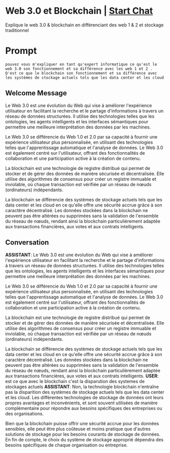 

# Web 3.0 et Blockchain | [Start Chat](https://gptcall.net/chat.html?data=%7B%22contact%22%3A%7B%22id%22%3A%22QlmrH2nZf4-ABzk6aBp9j%22%2C%22flow%22%3Atrue%7D%7D)
Explique le web 3.0 & blockchain en différenciant des web 1 & 2 et stockage traditionnel

# Prompt

```
pouvez vous m'expliquer en tant qu'expert informatique ce qu'est le web 3.0 son fonctionnement et sa différence avec les web 1 et 2 . Q'est ce que le blockchain son fonctionnement et sa différence avec les systèmes de stockage actuels tels que les data center et les cloud
```

## Welcome Message
Le Web 3.0 est une évolution du Web qui vise à améliorer l'expérience utilisateur en facilitant la recherche et le partage d'informations à travers un réseau de données structurées. Il utilise des technologies telles que les ontologies, les agents intelligents et les interfaces sémantiques pour permettre une meilleure interprétation des données par les machines.



Le Web 3.0 se différencie du Web 1.0 et 2.0 par sa capacité à fournir une expérience utilisateur plus personnalisée, en utilisant des technologies telles que l'apprentissage automatique et l'analyse de données. Le Web 3.0 est également centré sur l'utilisateur, offrant des fonctionnalités de collaboration et une participation active à la création de contenu.



La blockchain est une technologie de registre distribué qui permet de stocker et de gérer des données de manière sécurisée et décentralisée. Elle utilise des algorithmes de consensus pour créer un registre immuable et inviolable, où chaque transaction est vérifiée par un réseau de nœuds (ordinateurs) indépendants.



La blockchain se différencie des systèmes de stockage actuels tels que les data center et les cloud en ce qu'elle offre une sécurité accrue grâce à son caractère décentralisé. Les données stockées dans la blockchain ne peuvent pas être altérées ou supprimées sans la validation de l'ensemble du réseau de nœuds, rendant ainsi la blockchain particulièrement adaptée aux transactions financières, aux votes et aux contrats intelligents.

## Conversation

**ASSISTANT**: Le Web 3.0 est une évolution du Web qui vise à améliorer l'expérience utilisateur en facilitant la recherche et le partage d'informations à travers un réseau de données structurées. Il utilise des technologies telles que les ontologies, les agents intelligents et les interfaces sémantiques pour permettre une meilleure interprétation des données par les machines.



Le Web 3.0 se différencie du Web 1.0 et 2.0 par sa capacité à fournir une expérience utilisateur plus personnalisée, en utilisant des technologies telles que l'apprentissage automatique et l'analyse de données. Le Web 3.0 est également centré sur l'utilisateur, offrant des fonctionnalités de collaboration et une participation active à la création de contenu.



La blockchain est une technologie de registre distribué qui permet de stocker et de gérer des données de manière sécurisée et décentralisée. Elle utilise des algorithmes de consensus pour créer un registre immuable et inviolable, où chaque transaction est vérifiée par un réseau de nœuds (ordinateurs) indépendants.



La blockchain se différencie des systèmes de stockage actuels tels que les data center et les cloud en ce qu'elle offre une sécurité accrue grâce à son caractère décentralisé. Les données stockées dans la blockchain ne peuvent pas être altérées ou supprimées sans la validation de l'ensemble du réseau de nœuds, rendant ainsi la blockchain particulièrement adaptée aux transactions financières, aux votes et aux contrats intelligents.
**USER**: est ce que avec le blockchain c'est la disparution des systemes de stockages actuels
**ASSISTANT**: Non, la technologie blockchain n'entraîne pas la disparition des systèmes de stockage actuels tels que les data center et les cloud. Les différentes technologies de stockage de données ont leurs propres avantages et inconvénients, et sont souvent utilisées de manière complémentaire pour répondre aux besoins spécifiques des entreprises ou des organisations.



Bien que la blockchain puisse offrir une sécurité accrue pour les données sensibles, elle peut être plus coûteuse et moins pratique que d'autres solutions de stockage pour les besoins courants de stockage de données. En fin de compte, le choix du système de stockage approprié dépendra des besoins spécifiques de chaque organisation ou entreprise.

